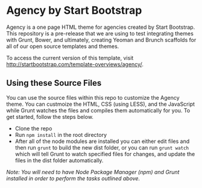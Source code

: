 # Agency by Start Bootstrap

Agency is a one page HTML theme for agencies created by Start Bootstrap. This repository is a pre-release that we are using to test integrating themes with Grunt, Bower, and ultimately, creating Yeoman and Brunch scaffolds for all of our open source templates and themes.

To access the current version of this template, visit http://startbootstrap.com/template-overviews/agency/.

## Using these Source Files

You can use the source files within this repo to customize the Agency theme. You can custmoize the HTML, CSS (using LESS), and the JavaScript while Grunt watches the files and compiles them automatically for you. To get started, follow the steps below.

- Clone the repo
- Run `npm install` in the root directory
- After all of the node modules are installed you can either edit files and then run `grunt` to build the new dist folder, or you can run `grunt watch` which will tell Grunt to watch specified files for changes, and update the files in the dist folder automatically.

*Note: You will need to have Node Package Manager (npm) and Grunt installed in order to perform the tasks outlined above.*